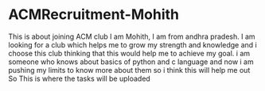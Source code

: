 # ACMRecruitment-Mohith
This is about joining ACM club
I am Mohith, I am from andhra pradesh. I am looking for a club which helps me to grow my strength and knowledge and i choose this club thinking that this would help me to achieve my goal.
i am someone who knows about basics of python and c language and now i am pushing my limits to know more about them so i think this will help me out
So This is where the tasks will be uploaded

